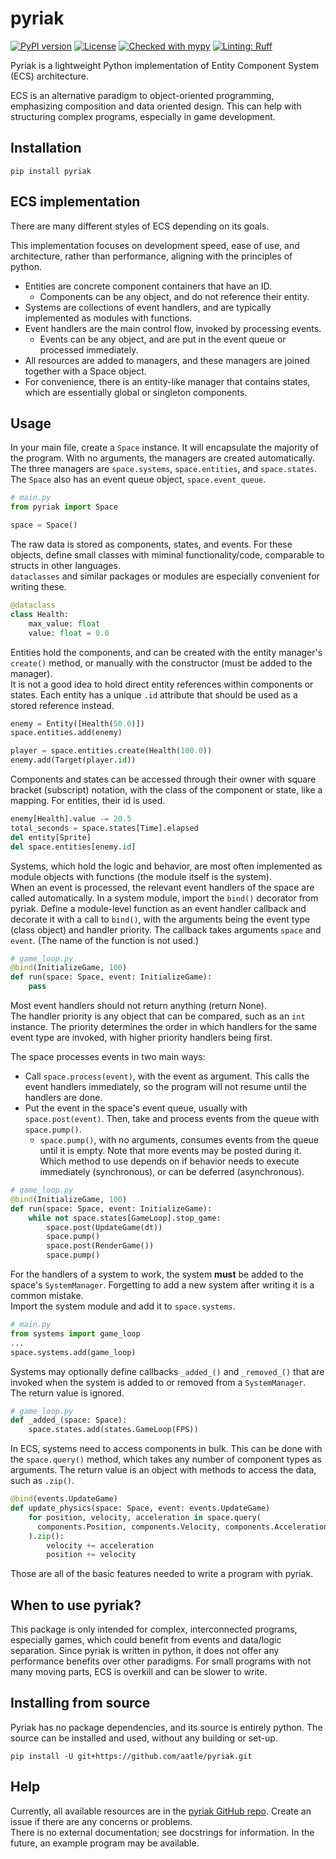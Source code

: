 # pyriak

[![PyPI version](https://img.shields.io/pypi/v/pyriak?color=blue)](https://pypi.org/project/pyriak)
[![License](https://img.shields.io/pypi/l/pyriak.svg)](https://pypi.org/project/pyriak)
[![Checked with mypy](https://www.mypy-lang.org/static/mypy_badge.svg)](https://github.com/python/mypy)
[![Linting: Ruff](https://img.shields.io/endpoint?url=https://raw.githubusercontent.com/charliermarsh/ruff/main/assets/badge/v2.json)](https://github.com/astral-sh/ruff)

Pyriak is a lightweight Python implementation of Entity Component System (ECS) architecture.

ECS is an alternative paradigm to object-oriented programming,
emphasizing composition and data oriented design.
This can help with structuring complex programs, especially in game development.


## Installation
```
pip install pyriak
```


## ECS implementation
There are many different styles of ECS depending on its goals.

This implementation focuses on development speed, ease of use, and architecture,
rather than performance, aligning with the principles of python.

- Entities are concrete component containers that have an ID.
  - Components can be any object, and do not reference their entity.
- Systems are collections of event handlers, and are typically
  implemented as modules with functions.
- Event handlers are the main control flow, invoked by processing events.
  - Events can be any object, and are put in the event queue
    or processed immediately.
- All resources are added to managers, and these managers are joined
  together with a Space object.
- For convenience, there is an entity-like manager that contains states,
  which are essentially global or singleton components.


## Usage
In your main file, create a `Space` instance. It will encapsulate the majority of the program. With no arguments, the managers are created automatically.\
The three managers are `space.systems`, `space.entities`, and `space.states`. The `Space` also has an event queue object, `space.event_queue`.
```python
# main.py
from pyriak import Space

space = Space()
```

The raw data is stored as components, states, and events. For these objects, define small classes with miminal functionality/code, comparable to structs in other languages.\
`dataclasses` and similar packages or modules are especially convenient for writing these.
```python
@dataclass
class Health:
    max_value: float
    value: float = 0.0
```
Entities hold the components, and can be created with the entity manager's `create()` method, or manually with the constructor (must be added to the manager).\
It is not a good idea to hold direct entity references within components or states. Each entity has a unique `.id` attribute that should be used as a stored reference instead.
```python
enemy = Entity([Health(50.0)])
space.entities.add(enemy)

player = space.entities.create(Health(100.0))
enemy.add(Target(player.id))
```

Components and states can be accessed through their owner with square bracket (subscript) notation, with the class of the component or state, like a mapping.
For entities, their id is used.
```python
enemy[Health].value -= 20.5
total_seconds = space.states[Time].elapsed
del entity[Sprite]
del space.entities[enemy.id]
```

Systems, which hold the logic and behavior, are most often implemented as module objects with functions (the module itself is the system).\
When an event is processed, the relevant event handlers of the space are called automatically. In a system module, import the `bind()` decorator from pyriak. Define a module-level function as an event handler callback and decorate it with a call to `bind()`, with the arguments being the event type (class object) and handler priority.
The callback takes arguments `space` and `event`. (The name of the function is not used.)
```python
# game_loop.py
@bind(InitializeGame, 100)
def run(space: Space, event: InitializeGame):
    pass
```
Most event handlers should not return anything (return None).\
The handler priority is any object that can be compared, such as an `int` instance. The priority determines the order in which handlers for the same event type are invoked, with higher priority handlers being first.

The space processes events in two main ways:
- Call `space.process(event)`, with the event as argument. This calls the event handlers immediately, so the program will not resume until the handlers are done.
- Put the event in the space's event queue, usually with `space.post(event)`. Then, take and process events from the queue with `space.pump()`.
  - `space.pump()`, with no arguments, consumes events from the queue until it is empty. Note that more events may be posted during it.
Which method to use depends on if behavior needs to execute immediately (synchronous), or can be deferred (asynchronous).
```python
# game_loop.py
@bind(InitializeGame, 100)
def run(space: Space, event: InitializeGame):
    while not space.states[GameLoop].stop_game:
        space.post(UpdateGame(dt))
        space.pump()
        space.post(RenderGame())
        space.pump()
```

For the handlers of a system to work, the system **must** be added to the space's `SystemManager`.
Forgetting to add a new system after writing it is a common mistake.\
Import the system module and add it to `space.systems`.
```python
# main.py
from systems import game_loop
...
space.systems.add(game_loop)
```

Systems may optionally define callbacks `_added_()` and `_removed_()` that are invoked when the system is added to or removed from a `SystemManager`.\
The return value is ignored.
```python
# game_loop.py
def _added_(space: Space):
    space.states.add(states.GameLoop(FPS))
```

In ECS, systems need to access components in bulk. This can be done with the `space.query()` method, which takes any number of component types as arguments.
The return value is an object with methods to access the data, such as `.zip()`.
```python
@bind(events.UpdateGame)
def update_physics(space: Space, event: events.UpdateGame)
    for position, velocity, acceleration in space.query(
      components.Position, components.Velocity, components.Acceleration
    ).zip():
        velocity += acceleration
        position += velocity
```

Those are all of the basic features needed to write a program with pyriak.


## When to use pyriak?
This package is only intended for complex, interconnected programs, especially games, which could benefit from events and data/logic separation.
Since pyriak is written in python, it does not offer any performance benefits over other paradigms.
For small programs with not many moving parts, ECS is overkill and can be slower to write.


## Installing from source
Pyriak has no package dependencies, and its source is entirely python.
The source can be installed and used, without any building or set-up.
```
pip install -U git+https://github.com/aatle/pyriak.git
```


## Help
Currently, all available resources are in the [pyriak GitHub repo](https://github.com/aatle/pyriak).
Create an issue if there are any concerns or problems.\
There is no external documentation; see docstrings for information.
In the future, an example program may be available.

